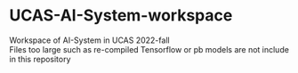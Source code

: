 # UCAS-AI-System-workspace
Workspace of AI-System in UCAS 2022-fall   
Files too large such as re-compiled Tensorflow or pb models are not include in this repository   
